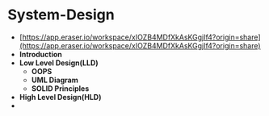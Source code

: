 # System-Design

* [https://app.eraser.io/workspace/xIOZB4MDfXkAsKGgjIf4?origin=share](https://app.eraser.io/workspace/xIOZB4MDfXkAsKGgjIf4?origin=share)
* **Introduction**
* **Low Level Design(LLD)**
  * **OOPS**
  * **UML Diagram**
  * **SOLID Principles**
* **High Level Design(HLD)**
*
